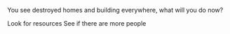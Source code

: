 You see destroyed homes and building everywhere, what will you do now?

Look for resources
See if there are more people
